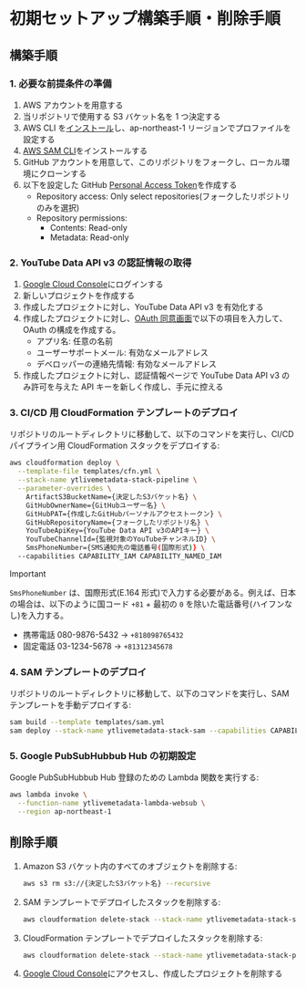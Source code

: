 # 初期セットアップ構築手順・削除手順

## 構築手順

### 1. 必要な前提条件の準備

1. AWS アカウントを用意する
2. 当リポジトリで使用する S3 バケット名を 1 つ決定する
3. AWS CLI を[インストール](https://docs.aws.amazon.com/cli/latest/userguide/getting-started-install.html)し、ap-northeast-1 リージョンでプロファイルを設定する
4. [AWS SAM CLI](https://docs.aws.amazon.com/serverless-application-model/latest/developerguide/install-sam-cli.html)をインストールする
5. GitHub アカウントを用意して、このリポジトリをフォークし、ローカル環境にクローンする
6. 以下を設定した GitHub [Personal Access Token](https://github.com/settings/personal-access-tokens)を作成する
   - Repository access: Only select repositories(フォークしたリポジトリのみを選択)
   - Repository permissions:
     - Contents: Read-only
     - Metadata: Read-only

### 2. YouTube Data API v3 の認証情報の取得

1. [Google Cloud Console](https://console.cloud.google.com/)にログインする
2. 新しいプロジェクトを作成する
3. 作成したプロジェクトに対し、YouTube Data API v3 を有効化する
4. 作成したプロジェクトに対し、[OAuth 同意画面](https://console.cloud.google.com/apis/credentials/consent)で以下の項目を入力して、OAuth の構成を作成する。
   - アプリ名: 任意の名前
   - ユーザーサポートメール: 有効なメールアドレス
   - デベロッパーの連絡先情報: 有効なメールアドレス
5. 作成したプロジェクトに対し、認証情報ページで YouTube Data API v3 のみ許可を与えた API キーを新しく作成し、手元に控える

### 3. CI/CD 用 CloudFormation テンプレートのデプロイ

リポジトリのルートディレクトリに移動して、以下のコマンドを実行し、CI/CD パイプライン用 CloudFormation スタックをデプロイする:

```bash
aws cloudformation deploy \
  --template-file templates/cfn.yml \
  --stack-name ytlivemetadata-stack-pipeline \
  --parameter-overrides \
    ArtifactS3BucketName={決定したS3バケット名} \
    GitHubOwnerName={GitHubユーザー名} \
    GitHubPAT={作成したGitHubパーソナルアクセストークン} \
    GitHubRepositoryName={フォークしたリポジトリ名} \
    YouTubeApiKey={YouTube Data API v3のAPIキー} \
    YouTubeChannelId={監視対象のYouTubeチャンネルID} \
    SmsPhoneNumber={SMS通知先の電話番号(国際形式)} \
  --capabilities CAPABILITY_IAM CAPABILITY_NAMED_IAM
```

> [!IMPORTANT]  
> `SmsPhoneNumber` は、国際形式(E.164 形式)で入力する必要がある。例えば、日本の場合は、以下のように国コード `+81` + 最初の `0` を除いた電話番号(ハイフンなし)を入力する。
>
> - 携帯電話 080-9876-5432 → `+818098765432`
> - 固定電話 03-1234-5678 → `+81312345678`

### 4. SAM テンプレートのデプロイ

リポジトリのルートディレクトリに移動して、以下のコマンドを実行し、SAM テンプレートを手動デプロイする:

```bash
sam build --template templates/sam.yml
sam deploy --stack-name ytlivemetadata-stack-sam --capabilities CAPABILITY_IAM
```

### 5. Google PubSubHubbub Hub の初期設定

Google PubSubHubbub Hub 登録のための Lambda 関数を実行する:

```bash
aws lambda invoke \
  --function-name ytlivemetadata-lambda-websub \
  --region ap-northeast-1
```

## 削除手順

1. Amazon S3 バケット内のすべてのオブジェクトを削除する:

   ```bash
   aws s3 rm s3://{決定したS3バケット名} --recursive
   ```

2. SAM テンプレートでデプロイしたスタックを削除する:

   ```bash
   aws cloudformation delete-stack --stack-name ytlivemetadata-stack-sam
   ```

3. CloudFormation テンプレートでデプロイしたスタックを削除する:

   ```bash
   aws cloudformation delete-stack --stack-name ytlivemetadata-stack-pipeline
   ```

4. [Google Cloud Console](https://console.cloud.google.com/)にアクセスし、作成したプロジェクトを削除する
